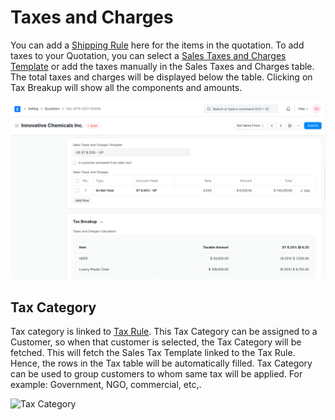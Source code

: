 
# Taxes and Charges



You can add a [Shipping Rule](/docs/en/selling/shipping-rule) here for the items in the quotation. To add taxes to your Quotation, you can select a [Sales Taxes and Charges Template](/docs/en/selling/sales-taxes-and-charges-template) or add the taxes manually in the Sales Taxes and Charges table. The total taxes and charges will be displayed below the table. Clicking on Tax Breakup will show all the components and amounts.


![Taxes in Quotation](/files/quotation-taxes.png)


## Tax Category


Tax category is linked to [Tax Rule](/docs/en/accounts/tax-rule). This Tax Category can be assigned to a Customer, so when that customer is selected, the Tax Category will be fetched. This will fetch the Sales Tax Template linked to the Tax Rule. Hence, the rows in the Tax table will be automatically filled. Tax Category can be used to group customers to whom same tax will be applied. For example: Government, NGO, commercial, etc,.


![Tax Category](&lcub;&lcub;docs_base_url}}/v13/assets/img/selling/tax-category.gif)




